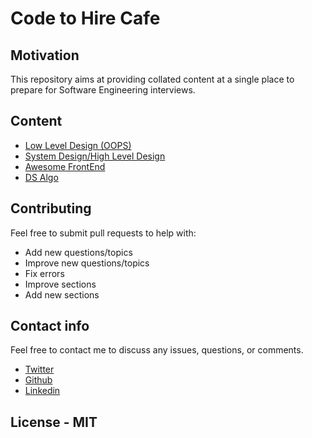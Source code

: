 # Code to Hire Cafe

## Motivation

This repository aims at providing collated content at a single place to prepare for Software Engineering interviews.

## Content

- [Low Level Design (OOPS)](https://github.com/sounak07/System-Design-Hub/blob/main/low_level_design.md)
- [System Design/High Level Design](https://github.com/sounak07/System-Design-Hub/blob/main/high_level_design.md)
- [Awesome FrontEnd](https://github.com/sounak07/System-Design-Hub/blob/main/front_end_resources.md)
- [DS Algo](https://github.com/sounak07/System-Design-Hub/blob/main/ds-algo.md)

## Contributing

Feel free to submit pull requests to help with:

- Add new questions/topics
- Improve new questions/topics
- Fix errors
- Improve sections
- Add new sections

## Contact info

Feel free to contact me to discuss any issues, questions, or comments.

- [Twitter](https://twitter.com/sounak_08)
- [Github](https://github.com/sounak07)
- [Linkedin](https://www.linkedin.com/in/sounak08/)

## License - MIT
